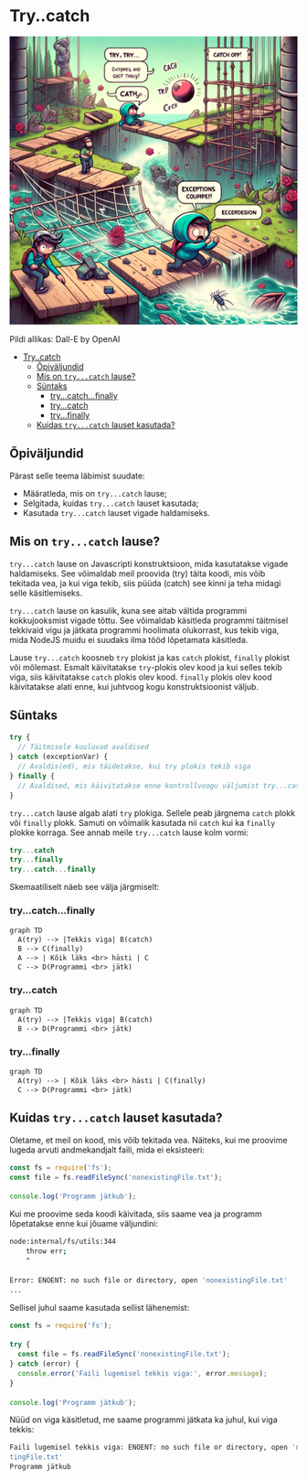 # Try..catch

![Try Catch Finally](Try-Catch.webp)

Pildi allikas: Dall-E by OpenAI

- [Try..catch](#trycatch)
  - [Õpiväljundid](#õpiväljundid)
  - [Mis on `try...catch` lause?](#mis-on-trycatch-lause)
  - [Süntaks](#süntaks)
    - [try...catch...finally](#trycatchfinally)
    - [try...catch](#trycatch-1)
    - [try...finally](#tryfinally)
  - [Kuidas `try...catch` lauset kasutada?](#kuidas-trycatch-lauset-kasutada)

## Õpiväljundid

Pärast selle teema läbimist suudate:

- Määratleda, mis on `try...catch` lause;
- Selgitada, kuidas `try...catch` lauset kasutada;
- Kasutada `try...catch` lauset vigade haldamiseks.

## Mis on `try...catch` lause?

`try...catch` lause on Javascripti konstruktsioon, mida kasutatakse vigade haldamiseks. See võimaldab meil proovida (try) täita koodi, mis võib tekitada vea, ja kui viga tekib, siis püüda (catch) see kinni ja teha midagi selle käsitlemiseks.

`try...catch` lause on kasulik, kuna see aitab vältida programmi kokkujooksmist vigade tõttu. See võimaldab käsitleda programmi täitmisel tekkivaid vigu ja jätkata programmi hoolimata olukorrast, kus tekib viga, mida NodeJS muidu ei suudaks ilma tööd lõpetamata käsitleda.

Lause `try...catch` koosneb `try` plokist ja kas `catch` plokist, `finally` plokist või mõlemast. Esmalt käivitatakse `try`-plokis olev kood ja kui selles tekib viga, siis käivitatakse `catch` plokis olev kood. `finally` plokis olev kood käivitatakse alati enne, kui juhtvoog kogu konstruktsioonist väljub.

## Süntaks

```javascript
try {
  // Täitmisele kuuluvad avaldised
} catch (exceptionVar) {
  // Avaldis(ed), mis täidetakse, kui try plokis tekib viga
} finally {
  // Avaldised, mis käivitatakse enne kontrollvoogu väljumist try...catch...finally konstrueerimisest. Need avaldused täidetakse sõltumata sellest, kas viga tekkis või mitte.
}
```

`try...catch` lause algab alati `try` plokiga. Sellele peab järgnema `catch` plokk või `finally` plokk. Samuti on võimalik kasutada nii `catch` kui ka `finally` plokke korraga. See annab meile `try...catch` lause kolm vormi:

```javascript
try...catch
try...finally
try...catch...finally
```

Skemaatiliselt näeb see välja järgmiselt:

### try...catch...finally

```mermaid
graph TD
  A(try) --> |Tekkis viga| B(catch)
  B --> C(finally)
  A --> | Kõik läks <br> hästi | C
  C --> D(Programmi <br> jätk)
```

### try...catch

```mermaid
graph TD
  A(try) --> |Tekkis viga| B(catch)
  B --> D(Programmi <br> jätk)
```

### try...finally

```mermaid
graph TD
  A(try) --> | Kõik läks <br> hästi | C(finally)
  C --> D(Programmi <br> jätk)
```

## Kuidas `try...catch` lauset kasutada?

Oletame, et meil on kood, mis võib tekitada vea. Näiteks, kui me proovime lugeda arvuti andmekandjalt faili, mida ei eksisteeri:

```javascript
const fs = require('fs');
const file = fs.readFileSync('nonexistingFile.txt');

console.log('Programm jätkub');
```

Kui me proovime seda koodi käivitada, siis saame vea ja programm lõpetatakse enne kui jõuame väljundini:

```bash
node:internal/fs/utils:344
    throw err;
    ^

Error: ENOENT: no such file or directory, open 'nonexistingFile.txt'
...
```

Sellisel juhul saame kasutada sellist lähenemist:

```javascript
const fs = require('fs');

try {
  const file = fs.readFileSync('nonexistingFile.txt');
} catch (error) {
  console.error('Faili lugemisel tekkis viga:', error.message);
}

console.log('Programm jätkub');
```

Nüüd on viga käsitletud, me saame programmi jätkata ka juhul, kui viga tekkis:

```bash
Faili lugemisel tekkis viga: ENOENT: no such file or directory, open 'nonexis
tingFile.txt'
Programm jätkub
```
